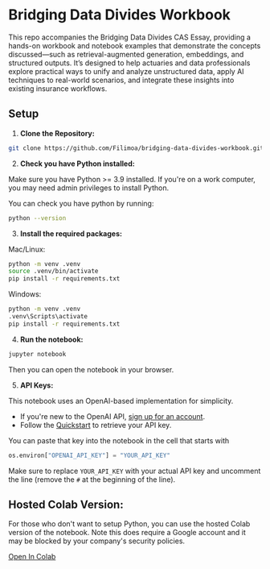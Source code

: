 # Bridging Data Divides Workbook

This repo accompanies the Bridging Data Divides CAS Essay, providing a hands-on workbook and notebook examples that demonstrate the concepts discussed—such as retrieval-augmented generation, embeddings, and structured outputs. It’s designed to help actuaries and data professionals explore practical ways to unify and analyze unstructured data, apply AI techniques to real-world scenarios, and integrate these insights into existing insurance workflows.

## Setup
  
1. **Clone the Repository:**

```bash
git clone https://github.com/Filimoa/bridging-data-divides-workbook.git
```
      
2. **Check you have Python installed:**

Make sure you have Python >= 3.9 installed. If you're on a work computer, you may need admin privileges to install Python.

You can check you have python by running:
```bash
python --version
```

3. **Install the required packages:**

Mac/Linux:
```bash
python -m venv .venv
source .venv/bin/activate
pip install -r requirements.txt
```

Windows:
```bash
python -m venv .venv
.venv\Scripts\activate
pip install -r requirements.txt
```

4. **Run the notebook:**

```bash
jupyter notebook
```

Then you can open the notebook in your browser.

5. **API Keys:**

This notebook uses an OpenAI-based implementation for simplicity. 

- If you're new to the OpenAI API, [sign up for an account](https://platform.openai.com/signup).
- Follow the [Quickstart](https://platform.openai.com/docs/quickstart) to retrieve your API key.

You can paste that key into the notebook in the cell that starts with 

```python
os.environ["OPENAI_API_KEY"] = "YOUR_API_KEY"
```

Make sure to replace `YOUR_API_KEY` with your actual API key and uncomment the line (remove the `#` at the beginning of the line).

## Hosted Colab Version:

For those who don't want to setup Python, you can use the hosted Colab version of the notebook. Note this does require a Google account and it may be blocked by your company's security policies.

[Open In Colab](https://colab.research.google.com/drive/15uvMEzytBbf65HBhjh82-mHDTK6GnYt5)

